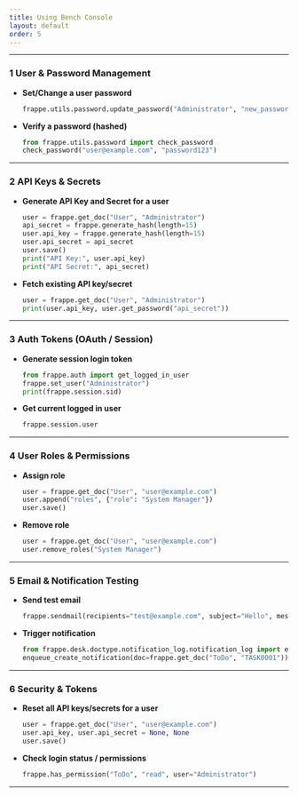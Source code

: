 ```yaml
---
title: Using Bench Console
layout: default
order: 5
---
```



----------

### 1️ User & Password Management

-   **Set/Change a user password**

    ```python
    frappe.utils.password.update_password("Administrator", "new_password_here")

    ```

-   **Verify a password (hashed)**

    ```python
    from frappe.utils.password import check_password
    check_password("user@example.com", "password123")

    ```


----------

### 2️ API Keys & Secrets

-   **Generate API Key and Secret for a user**

    ```python
    user = frappe.get_doc("User", "Administrator")
    api_secret = frappe.generate_hash(length=15)
    user.api_key = frappe.generate_hash(length=15)
    user.api_secret = api_secret
    user.save()
    print("API Key:", user.api_key)
    print("API Secret:", api_secret)

    ```

-   **Fetch existing API key/secret**

    ```python
    user = frappe.get_doc("User", "Administrator")
    print(user.api_key, user.get_password("api_secret"))

    ```


----------

### 3️ Auth Tokens (OAuth / Session)

-   **Generate session login token**

    ```python
    from frappe.auth import get_logged_in_user
    frappe.set_user("Administrator")
    print(frappe.session.sid)

    ```

-   **Get current logged in user**

    ```python
    frappe.session.user

    ```


----------

### 4️ User Roles & Permissions

-   **Assign role**

    ```python
    user = frappe.get_doc("User", "user@example.com")
    user.append("roles", {"role": "System Manager"})
    user.save()

    ```

-   **Remove role**

    ```python
    user = frappe.get_doc("User", "user@example.com")
    user.remove_roles("System Manager")

    ```


----------

### 5️ Email & Notification Testing

-   **Send test email**

    ```python
    frappe.sendmail(recipients="test@example.com", subject="Hello", message="From bench console")

    ```

-   **Trigger notification**

    ```python
    from frappe.desk.doctype.notification_log.notification_log import enqueue_create_notification
    enqueue_create_notification(doc=frappe.get_doc("ToDo", "TASK0001"))

    ```


----------

### 6️ Security & Tokens

-   **Reset all API keys/secrets for a user**

    ```python
    user = frappe.get_doc("User", "user@example.com")
    user.api_key, user.api_secret = None, None
    user.save()

    ```

-   **Check login status / permissions**

    ```python
    frappe.has_permission("ToDo", "read", user="Administrator")

    ```


----------
